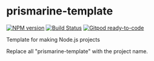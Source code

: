 # prismarine-template
[![NPM version](https://img.shields.io/npm/v/prismarine-template.svg)](http://npmjs.com/package/prismarine-template)
[![Build Status](https://github.com/extremeheat/prismarine-template/actions/workflows/ci.yml/badge.svg)](https://github.com/extremeheat/prismarine-template/actions/workflows/)
[![Gitpod ready-to-code](https://img.shields.io/badge/Gitpod-ready--to--code-blue?logo=gitpod)](https://gitpod.io/#https://github.com/extremeheat/prismarine-template)

Template for making Node.js projects

Replace all "prismarine-template" with the project name.

